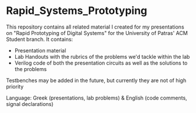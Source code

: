 # Rapid_Systems_Prototyping

This repository contains all related material I created for my presentations on "Rapid Prototyping of Digital Systems" for the University of Patras' ACM Student branch.
It contains:
- Presentation material
- Lab Handouts with the rubrics of the problems we'd tackle within the lab
- Verilog code of both the presentation circuits as well as the solutions to the problems

Testbenches may be added in the future, but currently they are not of high priority

Language: Greek (presentations, lab problems) & English (code comments, signal declarations)
